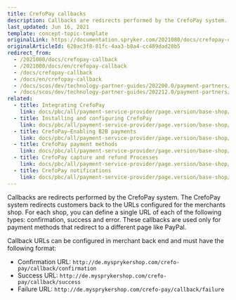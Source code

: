 ```yaml
---
title: CrefoPay callbacks
description: Callbacks are redirects performed by the CrefoPay system.
last_updated: Jun 16, 2021
template: concept-topic-template
originalLink: https://documentation.spryker.com/2021080/docs/crefopay-callback
originalArticleId: 620ac3f8-81fc-4aa3-b8a4-cc489dad20b5
redirect_from:
  - /2021080/docs/crefopay-callback
  - /2021080/docs/en/crefopay-callback
  - /docs/crefopay-callback
  - /docs/en/crefopay-callback
  - /docs/scos/dev/technology-partner-guides/202200.0/payment-partners/crefopay/crefopay-callbacks.html
  - /docs/scos/dev/technology-partner-guides/202212.0/payment-partners/crefopay/crefopay-callbacks.html
related:
  - title: Integrating CrefoPay
    link: docs/pbc/all/payment-service-provider/page.version/base-shop/third-party-integrations/crefopay/integrate-crefopay.html
  - title: Installing and configuring CrefoPay
    link: docs/pbc/all/payment-service-provider/page.version/base-shop/third-party-integrations/crefopay/install-and-configure-crefopay.html
  - title: CrefoPay—Enabling B2B payments
    link: docs/pbc/all/payment-service-provider/page.version/base-shop/third-party-integrations/crefopay/crefopay-enable-b2b-payments.html
  - title: CrefoPay payment methods
    link: docs/pbc/all/payment-service-provider/page.version/base-shop/third-party-integrations/crefopay/crefopay-payment-methods.html
  - title: CrefoPay capture and refund Processes
    link: docs/pbc/all/payment-service-provider/page.version/base-shop/third-party-integrations/crefopay/crefopay-capture-and-refund-processes.html
  - title: CrefoPay notifications
    link: docs/pbc/all/payment-service-provider/page.version/base-shop/third-party-integrations/crefopay/crefopay-notifications.html
---
```


Callbacks are redirects performed by the CrefoPay system. The CrefoPay system redirects customers back to the URLs configured for the merchants shop. For each shop, you can define a single URL of each of the following types: confirmation, success and error.
These callbacks are used only for payment methods that redirect to a different page like PayPal.

Callback URLs can be configured in merchant back end and must have the following format:

* Confirmation URL: `http://de.mysprykershop.com/crefo-pay/callback/confirmation `
* Success URL: `http://de.mysprykershop.com/crefo-pay/callback/success`
* Failure URL: `http://de.mysprykershop.com/crefo-pay/callback/failure`
